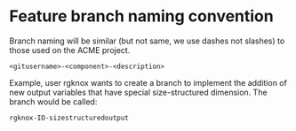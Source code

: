 # Feature branch naming convention

Branch naming will be similar (but not same, we use dashes not slashes) to those used on the ACME project.

`<gitusername>-<component>-<description>`


Example, user rgknox wants to create a branch to implement the addition of new output variables that have special size-structured dimension.  The branch would be called:

`rgknox-IO-sizestructuredoutput`
